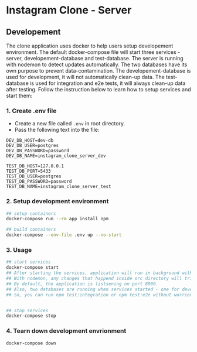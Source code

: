 # Instagram Clone - Server

## Developement
The clone application uses docker to help users setup developement environment. The default docker-compose file will start three services - server, developement-database and test-database. The server is running with nodemon to detect updates automatically. The two databases have its own purpose to prevent data-contamination. The developement-database is used for development, it will not automatically clean-up data. The test-database is used for integration and e2e tests, it will always clean-up data after testing. Follow the instruction below to learn how to setup services and start them:

### 1. Create .env file
- Create a new file called `.env` in root directory.
- Pass the following text into the file:
```
DEV_DB_HOST=dev-db
DEV_DB_USER=postgres
DEV_DB_PASSWORD=password
DEV_DB_NAME=instagram_clone_server_dev

TEST_DB_HOST=127.0.0.1
TEST_DB_PORT=5433
TEST_DB_USER=postgres
TEST_DB_PASSWORD=password
TEST_DB_NAME=instagram_clone_server_test
```

### 2. Setup development environment
```bash
## setup containers
docker-compose run --rm app install npm

## build containers
docker-compose --env-file .env up --no-start
```

### 3. Usage
```bash
## start services
docker-compose start
## After starting the services, application will run in background with developement mode.
## With nodemon, any changes that happend inside src directory will trigger it to rebuild and re-serve.
## By default, the application is listsening on port 8080. 
## Also, two databases are running when services started - one for developement and one for testing.
## So, you can run npm test:integration or npm test:e2e without worried any undesired influences on developement database.


## stop services
docker-compose stop
```

### 4. Tearn down development envrionment
```bash
docker-compose down
```